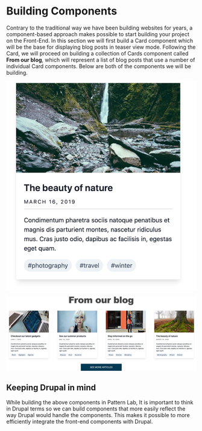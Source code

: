 # Building Components

Contrary to the traditional way we have been building websites for years, a component-based approach makes possible to start building your project on the Front-End.  In this section we will first build a Card component which will be the base for displaying blog posts in teaser view mode.  Following the Card, we will proceed on building a collection of Cards component called **From our blog**, which will represent a list of blog posts that use a number of individual Card components.  Below are both of the components we will be building.

![Card component](../../../.gitbook/assets/card.png)

![Latest Post component](../../../.gitbook/assets/blog-content.jpg)

## Keeping Drupal in mind

While building the above components in Pattern Lab, It is important to think in Drupal terms so we can build components that more easily reflect the way Drupal would handle the components. This makes it possible to more efficiently integrate the front-end components with Drupal.
